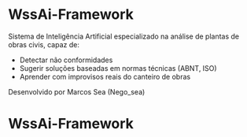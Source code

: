 # WssAi-Framework
Sistema de Inteligência Artificial especializado na análise de plantas de obras civis, capaz de:

- Detectar não conformidades
- Sugerir soluções baseadas em normas técnicas (ABNT, ISO)
- Aprender com improvisos reais do canteiro de obras

Desenvolvido por Marcos Sea 
(Nego_sea)

# WssAi-Framework
